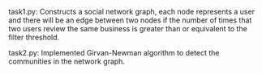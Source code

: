 task1.py: Constructs a social network graph, each node represents a user and there will be an edge
between two nodes if the number of times that two users review the same business is greater
than or equivalent to the filter threshold.

task2.py: Implemented  Girvan-Newman algorithm to detect the communities in
the network graph.
